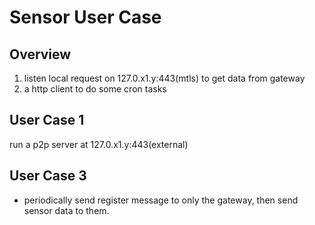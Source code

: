 # Sensor User Case

## Overview
1. listen local request on 127.0.x1.y:443(mtls) to get data from gateway
2. a http client to do some cron tasks

## User Case 1

run a p2p server at 127.0.x1.y:443(external)

## User Case 3

- periodically send register message to only the gateway, then send sensor data to them.

